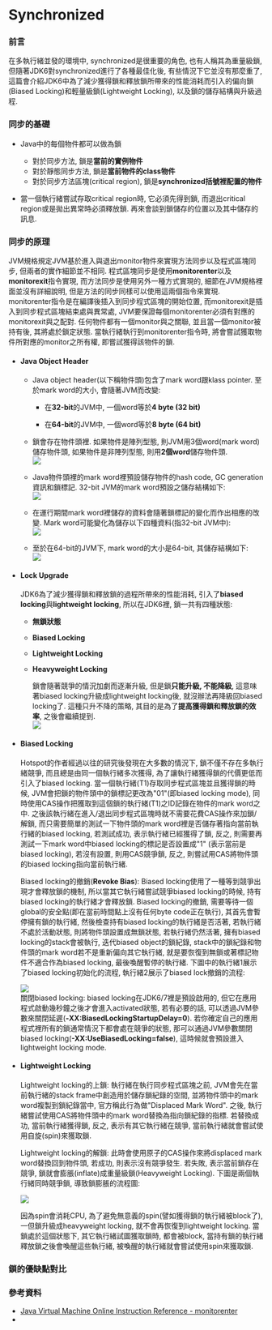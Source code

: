 # Synchronized

### 前言

在多執行緒並發的環境中, synchronized是很重要的角色, 也有人稱其為重量級鎖, 但隨著JDK6對synchronized進行了各種最佳化後, 有些情況下它並沒有那麼重了, 這篇會介紹JDK6中為了減少獲得鎖和釋放鎖所帶來的性能消耗而引入的偏向鎖\(Biased Locking\)和輕量級鎖\(Lightweight Locking\), 以及鎖的儲存結構與升級過程.

### 同步的基礎

* Java中的每個物件都可以做為鎖

  * 對於同步方法, 鎖是**當前的實例物件**
  * 對於靜態同步方法, 鎖是**當前物件的class物件**
  * 對於同步方法區塊\(critical region\), 鎖是**synchronized括號裡配置的物件**

* 當一個執行緒嘗試存取critical region時, 它必須先得到鎖, 而退出critical region或是拋出異常時必須釋放鎖. 再來會談到鎖儲存的位置以及其中儲存的訊息.

### 同步的原理

JVM規格規定JVM基於進入與退出monitor物件來實現方法同步以及程式區塊同步, 但兩者的實作細節並不相同. 程式區塊同步是使用**monitorenter**以及**monitorexit**指令實現, 而方法同步是使用另外一種方式實現的, 細節在JVM規格裡面並沒有詳細說明, 但是方法的同步同樣可以使用這兩個指令來實現. monitorenter指令是在編譯後插入到同步程式區塊的開始位置, 而monitorexit是插入到同步程式區塊結束處與異常處, JVM要保證每個monitorenter必須有對應的monitorexit與之配對. 任何物件都有一個monitor與之關聯, 並且當一個monitor被持有後, 其將處於鎖定狀態. 當執行緒執行到monitorenter指令時, 將會嘗試獲取物件所對應的monitor之所有權, 即嘗試獲得該物件的鎖.

* #### Java Object Header

  * Java object header\(以下稱物件頭\)包含了mark word跟klass pointer. 至於mark word的大小, 會隨著JVM而改變:

    * 在**32-bit**的JVM中, 一個word等於**4 byte \(32 bit\)**

    * 在**64-bit**的JVM中, 一個word等於**8 byte \(64 bit\)**

  * 鎖會存在物件頭裡. 如果物件是陣列型態, 則JVM用3個word\(mark word\)儲存物件頭, 如果物件是非陣列型態, 則用**2個word**儲存物件頭.  
    ![](/assets/jmm-89.png)

  * Java物件頭裡的mark word裡預設儲存物件的hash code, GC generation資訊和鎖標記. 32-bit JVM的mark word預設之儲存結構如下:  
    ![](/assets/jmm-90.png)

  * 在運行期間mark word裡儲存的資料會隨著鎖標記的變化而作出相應的改變. Mark word可能變化為儲存以下四種資料\(指32-bit JVM中\):  
    ![](/assets/jmm-91.png)

  * 至於在64-bit的JVM下, mark word的大小是64-bit, 其儲存結構如下:  
    ![](/assets/jmm-92.png)
* #### Lock Upgrade

  JDK6為了減少獲得鎖和釋放鎖的過程所帶來的性能消耗, 引入了**biased locking**與**lightweight locking**, 所以在JDK6裡, 鎖一共有四種狀態:

  * **無鎖狀態**

  * **Biased Locking**

  * **Lightweight Locking**

  * **Heavyweight Locking**

    鎖會隨著競爭的情況加劇而逐漸升級, 但是鎖**只能升級, 不能降級**, 這意味著biased locking升級成lightweight locking後, 就沒辦法再降級回biased locking了. 這種只升不降的策略, 其目的是為了**提高獲得鎖和釋放鎖的效率**, 之後會繼續提到.  
    ![](/assets/jmm-93.png)

* #### Biased Locking

  Hotspot的作者經過以往的研究後發現在大多數的情況下, 鎖不僅不存在多執行緒競爭, 而且總是由同一個執行緒多次獲得, 為了讓執行緒獲得鎖的代價更低而引入了biased locking. 當一個執行緒\(T1\)存取同步程式區塊並且獲得鎖的時候, JVM會把鎖的物件頭中的鎖標記更改為"01"\(即biased locking mode\), 同時使用CAS操作把獲取到這個鎖的執行緒\(T1\)之ID記錄在物件的mark word之中. 之後該執行緒在進入/退出同步程式區塊時就不需要花費CAS操作來加鎖/解鎖, 而只需要簡單的測試一下物件頭的mark word裡是否儲存著指向當前執行緒的biased locking, 若測試成功, 表示執行緒已經獲得了鎖, 反之, 則需要再測試一下mark word中biased locking的標記是否設置成"1" \(表示當前是biased locking\), 若沒有設置, 則用CAS競爭鎖, 反之, 則嘗試用CAS將物件頭的biased locking指向當前執行緒.

  Biased locking的撤銷\(**Revoke Bias**\): Biased locking使用了一種等到競爭出現才會釋放鎖的機制, 所以當其它執行緒嘗試競爭biased locking的時候, 持有biased locking的執行緒才會釋放鎖. Biased locking的撤銷, 需要等待一個global的安全點\(即在當前時間點上沒有任何byte code正在執行\), 其首先會暫停擁有鎖的執行緒, 然後檢查持有biased locking的執行緒是否活著, 若執行緒不處於活動狀態, 則將物件頭設置成無鎖狀態, 若執行緒仍然活著, 擁有biased locking的stack會被執行, 迭代biased object的鎖紀錄, stack中的鎖紀錄和物件頭的mark word若不是重新偏向其它執行緒, 就是要恢復到無鎖或著標記物件不適合作為biased locking, 最後喚醒暫停的執行緒. 下圖中的執行緒1展示了biased locking初始化的流程, 執行緒2展示了biased lock撤銷的流程:

  ![](/assets/jmm-94.png)  
  關閉biased locking: biased locking在JDK6/7裡是預設啟用的, 但它在應用程式啟動幾秒鐘之後才會進入activated狀態, 若有必要的話, 可以透過JVM參數來關閉延遲\(**-XX:BiasedLockingStartupDelay=0**\). 若你確定自己的應用程式裡所有的鎖通常情況下都會處在競爭的狀態, 那可以通過JVM參數關閉biased locking\(**-XX:UseBiasedLocking=false**\), 這時候就會預設進入lightweight locking mode.

* #### Lightweight Locking

  Lightweight locking的上鎖: 執行緒在執行同步程式區塊之前, JVM會先在當前執行緒的stack frame中創造用於儲存鎖紀錄的空間, 並將物件頭中的mark word複製到鎖紀錄當中, 官方稱此行為做"Displaced Mark Word". 之後, 執行緒嘗試使用CAS將物件頭中的mark word替換為指向鎖紀錄的指標. 若替換成功, 當前執行緒獲得鎖, 反之, 表示有其它執行緒在競爭, 當前執行緒就會嘗試使用自旋\(spin\)來獲取鎖.

  Lightweight locking的解鎖: 此時會使用原子的CAS操作來將displaced mark word替換回到物件頭, 若成功, 則表示沒有競爭發生. 若失敗, 表示當前鎖存在競爭, 鎖就會膨脹\(inflate\)成重量級鎖\(Heavyweight Locking\). 下圖是兩個執行緒同時競爭鎖, 導致鎖膨脹的流程圖:

  ![](/assets/jmm-95.png)

  因為spin會消耗CPU, 為了避免無意義的spin\(譬如獲得鎖的執行緒被block了\), 一但鎖升級成heavyweight locking, 就不會再恢復到lightweight locking. 當鎖處於這個狀態下, 其它執行緒試圖獲取鎖時, 都會被block, 當持有鎖的執行緒釋放鎖之後會喚醒這些執行緒, 被喚醒的執行緒就會嘗試使用spin來獲取鎖.

### 鎖的優缺點對比

### 參考資料

* [Java Virtual Machine Online Instruction Reference - monitorenter](https://cs.au.dk/~mis/dOvs/jvmspec/ref--44.html)
* 


